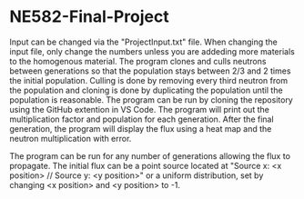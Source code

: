 # NE582-Final-Project
Input can be changed via the "ProjectInput.txt" file. When changing the input file, only change the numbers unless you are addeding more materials to the homogenous material. The program clones and culls neutrons between generations so that the population stays between 2/3 and 2 times the initial population. Culling is done by removing every third neutron from the population and cloning is done by duplicating the population until the population is reasonable.
The program can be run by cloning the repository using the GitHub extention in VS Code. The program will print out the multiplication factor and population for each generation. After the final generation, the program will display the flux using a heat map and the neutron multiplication with error.

The program can be run for any number of generations allowing the flux to propagate. The initial flux can be a point source located at "Source x: \<x position\> // Source y: \<y position\>" or a uniform distribution, set by changing \<x position\> and \<y position\> to -1.
